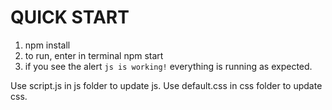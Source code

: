 # QUICK START

1. npm install
2. to run,  enter in terminal npm start
3. if you see the alert `js is working!` everything is running as expected.

Use script.js in js folder to update js.
Use default.css in css folder to update css.